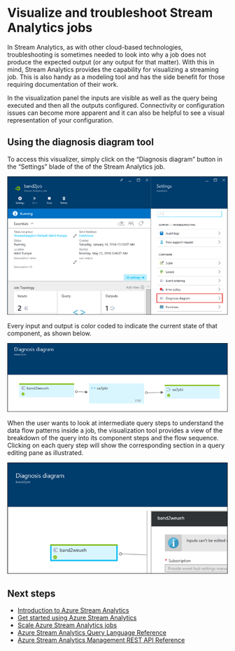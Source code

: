 <properties
    pageTitle="Visualize and troubleshoot Stream Analytics jobs | Azure"
    description="Learn how to visualize a Stream Analytics job pipeline for self-service troubleshooting using the diagnostics diagram feature."
    keywords=""
    documentationcenter=""
    services="stream-analytics"
    author="jeffstokes72"
    manager="jhubbard"
    editor="cgronlun" />
<tags
    ms.assetid="d87841cd-c59f-4a46-b46e-8b904fdc12e9"
    ms.service="stream-analytics"
    ms.devlang="na"
    ms.topic="article"
    ms.tgt_pltfrm="na"
    ms.workload="data-services"
    ms.date="01/24/2017"
    wacn.date=""
    ms.author="jeffstok" />


# Visualize and troubleshoot Stream Analytics jobs
In Stream Analytics, as with other cloud-based technologies, troubleshooting is sometimes needed to look into why a job does not produce the expected output (or any output for that matter). With this in mind, Stream Analytics provides the capability for visualizing a streaming job. This is also handy as a modeling tool and has the side benefit for those requiring documentation of their work.

In the visualization panel the inputs are visible as well as the query being executed and then all the outputs configured. Connectivity or configuration issues can become more apparent and it can also be helpful to see a visual representation of your configuration.

## Using the diagnosis diagram tool
To access this visualizer, simply click on the “Diagnosis diagram” button in the “Settings” blade of the of the Stream Analytics job.

![stream-analytics-troubleshoot-visualization-diagnosis-diagram](./media/stream-analytics-troubleshoot-visualization/stream-analytics-troubleshoot-visualization-diagnosis-diagram1.png)

Every input and output is color coded to indicate the current state of that component, as shown below.

![stream-analytics-troubleshoot-visualization-input-map](./media/stream-analytics-troubleshoot-visualization/stream-analytics-troubleshoot-visualization-input-map.png)

When the user wants to look at intermediate query steps to understand the data flow patterns inside a job, the visualization tool provides a view of the breakdown of the query into its component steps and the flow sequence. Clicking on each query step will show the corresponding section in a query editing pane as illustrated. 

![stream-analytics-troubleshoot-visualization-intermediate-steps](./media/stream-analytics-troubleshoot-visualization/stream-analytics-troubleshoot-visualization-intermediate-steps.png)

## Next steps
* [Introduction to Azure Stream Analytics](/documentation/articles/stream-analytics-introduction/)
* [Get started using Azure Stream Analytics](/documentation/articles/stream-analytics-get-started/)
* [Scale Azure Stream Analytics jobs](/documentation/articles/stream-analytics-scale-jobs/)
* [Azure Stream Analytics Query Language Reference](https://msdn.microsoft.com/en-US/library/azure/dn834998.aspx)
* [Azure Stream Analytics Management REST API Reference](https://docs.microsoft.com/en-us/rest/api/streamanalytics/)